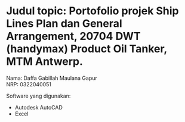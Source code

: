 # Judul topic: Portofolio projek Ship Lines Plan dan General Arrangement, 20704 DWT (handymax) Product Oil Tanker, MTM Antwerp.
Nama: Daffa Gabillah Maulana Gapur<br>
NRP: 0322040051

Software yang digunakan:
- Autodesk AutoCAD
- Excel